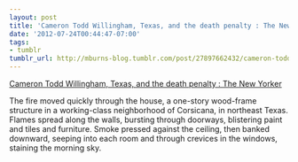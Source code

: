 ```yaml
---
layout: post
title: 'Cameron Todd Willingham, Texas, and the death penalty : The New Yorker'
date: '2012-07-24T00:44:47-07:00'
tags:
- tumblr
tumblr_url: http://mburns-blog.tumblr.com/post/27897662432/cameron-todd-willingham-texas-and-the-death
---
```

<a href="http://www.newyorker.com/reporting/2009/09/07/090907fa_fact_grann">Cameron Todd Willingham, Texas, and the death penalty : The New Yorker</a>

The fire moved quickly through the house, a one-story wood-frame structure in a working-class neighborhood of Corsicana, in northeast Texas. Flames spread along the walls, bursting through doorways, blistering paint and tiles and furniture. Smoke pressed against the ceiling, then banked downward, seeping into each room and through crevices in the windows, staining the morning sky.


